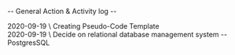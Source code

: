 --  General Action & Activity log  --  

2020-09-19 \ Creating Pseudo-Code Template  
2020-09-19 \ Decide on relational database management system -- PostgresSQL
